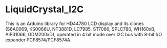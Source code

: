 # LiquidCrystal_I2C
This is an Arduino library for HD44780 LCD display and its clones (S6A0069, KS0066U, NT3881D, LC7985, ST7066, SPLC780, WH160xB, AIP31066, GDM200xD), operated in 4 bit mode over I2C bus with 8-bit I/O expander PCF8574/PCF8574A.
